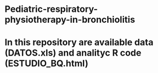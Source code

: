 # Pediatric-respiratory-physiotherapy-in-bronchiolitis
# In this repository are available data (DATOS.xls) and analityc R code (ESTUDIO_BQ.html)
